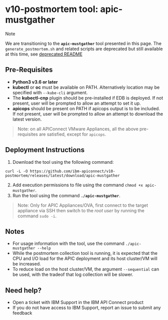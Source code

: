 # v10-postmortem tool: apic-mustgather

> [!NOTE]  
> We are transitioning to the **`apic-mustgather`** tool presented in this page. 
> The `generate_postmortem.sh` and related scripts are deprecated but still available at this time, see [deprecated README](README_deprecated.md)

## Pre-Requisites

- **Python3 v3.6 or later**
- **kubectl** or **oc** must be available on PATH. Alternatively location may be specified with `--kube-cli` argument.
- The **kubectl-cnp** plugin should be pre-installed if EDB is deployed. If not present, user will be prompted to allow an attempt to set it up.
- **apicops** should be present on PATH if apicops output is to be included. If not present, user will be prompted to allow an attempt to download the latest version.

> Note: on all APIConnect VMware Appliances, all the above pre-requisites are satisfied, except for `apicops`.

## Deployment Instructions

1.  Download the tool using the following command:
```shell
curl -L -O https://github.com/ibm-apiconnect/v10-postmortem/releases/latest/download/apic-mustgather
```
2.  Add execution permissions to file using the command `chmod +x apic-mustgather`.
3.  Run the tool using the command **`./apic-mustgather`**.

> Note: Only for APIC Appliances/OVA, first connect to the target appliance via SSH then switch to the _root user_ by running the command `sudo -i`.

## Notes
- For usage information with the tool, use the command `./apic-mustgather --help`
- While the postmortem collection tool is running, it is expected that the CPU and I/O load for the APIC deployment and its host cluster/VM will be increased.
- To reduce load on the host cluster/VM, the argument `--sequential` can be used, with the tradeof that log collection will be slower.

## Need help?
-  Open a ticket with IBM Support in the IBM API Connect product
-  If you do not have access to IBM Support, report an issue to submit any feedback
